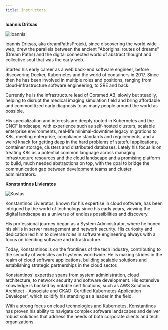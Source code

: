 ```yaml
---
title: Instructors
---
```


**Ioannis Dritsas**

![Ioannis](/img/id.jpeg?width=250px&height=250px)

Ioannis Dritsas, aka dreamPathsProjekt, since discovering the world wide web, drew the parallels between the ancient "Aboriginal routes of dreams" (Dream Paths) and the digital connected world of abstract thought and collective soul that was the early web.

Started his early career as a web back-end software engineer, before discovering Docker, Kubernetes and the world of containers in 2017. Since then he has been involved in multiple roles and positions, ranging from cloud-infrastructure software engineering, to SRE and back.

Currently he is the infrastructure lead of Corsmed AB, slowly but steadily, helping to disrupt the medical imaging simulation field and bring affordable and commoditized early diagnosis to as many people around the world as possible.

His specialization and interests are deeply rooted in Kubernetes and the CNCF landscape, with experience such as self-hosted clusters, scalable enterprise environments, real-life minimal-downtime legacy migrations to K8s, meeting enterprise, compliance standards and requirements, and a weird knack for getting deep in the hard problems of stateful applications, container storage, clusters and distributed databases. Lately his focus is on treating K8s as a potential common language across managing infrastructure resources and the cloud landscape and a promising platform to build, much needed abstractions on top, with the goal to bridge the communication gap between development teams and cluster administrators.


**Konstantinos Livieratos**

![Kostas](/img/kl.jpeg?width=250px&height=250px)

Konstantinos Livieratos, known for his expertise in cloud software, has been intrigued by the world of technology since his early years, viewing the digital landscape as a universe of endless possibilities and discovery.

His professional journey began as a System Administrator, where he honed his skills in server management and network security. His curiosity and dedication led him to diverse roles in software engineering always with a focus on blending software and infrastructure.

Today, Konstantinos is on the frontlines of the tech industry, contributing to the security of websites and systems worldwide. He is making strides in the realm of cloud software applications, building scalable solutions and establishing strategic partnerships in the cloud sector.

Konstantinos' expertise spans from system administration, cloud architecture, to network security and software development. His extensive knowledge is backed by notable certifications, such as AWS Solutions Architect - Associate and CKAD: Certified Kubernetes Application Developer', which solidify his standing as a leader in the field.

With a strong focus on cloud technologies and Kubernetes, Konstantinos has proven his ability to navigate complex software landscapes and deliver robust solutions that address the needs of both corporate clients and tech organizations.

